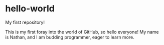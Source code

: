 # hello-world
My first repository!

This is my first foray into the world of GitHub, so hello everyone!
My name is Nathan, and I am budding programmer, eager to learn more.
